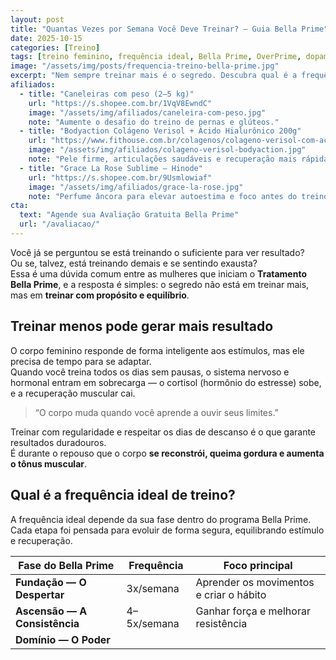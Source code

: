 ```yaml
---
layout: post
title: "Quantas Vezes por Semana Você Deve Treinar? — Guia Bella Prime"
date: 2025-10-15
categories: [Treino]
tags: [treino feminino, frequência ideal, Bella Prime, OverPrime, dopamina, constância, colágeno, autocuidado, Grace La Rose, equilíbrio corpo e mente]
image: "/assets/img/posts/frequencia-treino-bella-prime.jpg"
excerpt: "Nem sempre treinar mais é o segredo. Descubra qual é a frequência ideal para o seu corpo, respeitando seu ritmo e acelerando seus resultados com o método Bella Prime."
afiliados:
  - title: "Caneleiras com peso (2–5 kg)"
    url: "https://s.shopee.com.br/1VqV8EwndC"
    image: "/assets/img/afiliados/caneleira-com-peso.jpg"
    note: "Aumente o desafio do treino de pernas e glúteos."
  - title: "Bodyaction Colágeno Verisol + Ácido Hialurônico 200g"
    url: "https://www.fithouse.com.br/colagenos/colageno-verisol-com-acido-hialuronico-lata-200g-bodyaction?am=mdsuplementos&parceiro=10447&cupom=mdsuplementos5"
    image: "/assets/img/afiliados/colageno-verisol-bodyaction.jpg"
    note: "Pele firme, articulações saudáveis e recuperação mais rápida."
  - title: "Grace La Rose Sublime — Hinode"
    url: "https://s.shopee.com.br/9Usmlowiaf"
    image: "/assets/img/afiliados/grace-la-rose.jpg"
    note: "Perfume âncora para elevar autoestima e foco antes do treino."
cta:
  text: "Agende sua Avaliação Gratuita Bella Prime"
  url: "/avaliacao/"
---
```


Você já se perguntou se está treinando o suficiente para ver resultado?  
Ou se, talvez, está treinando demais e se sentindo exausta?  
Essa é uma dúvida comum entre as mulheres que iniciam o **Tratamento Bella Prime**, e a resposta é simples: o segredo não está em treinar mais, mas em **treinar com propósito e equilíbrio**.

## Treinar menos pode gerar mais resultado

O corpo feminino responde de forma inteligente aos estímulos, mas ele precisa de tempo para se adaptar.  
Quando você treina todos os dias sem pausas, o sistema nervoso e hormonal entram em sobrecarga — o cortisol (hormônio do estresse) sobe, e a recuperação muscular cai.

> “O corpo muda quando você aprende a ouvir seus limites.”

Treinar com regularidade e respeitar os dias de descanso é o que garante resultados duradouros.  
É durante o repouso que o corpo **se reconstrói, queima gordura e aumenta o tônus muscular**.

## Qual é a frequência ideal de treino?

A frequência ideal depende da sua fase dentro do programa Bella Prime.  
Cada etapa foi pensada para evoluir de forma segura, equilibrando estímulo e recuperação.

| Fase do Bella Prime | Frequência | Foco principal |
|----------------------|-------------|----------------|
| **Fundação — O Despertar** | 3x/semana | Aprender os movimentos e criar o hábito |
| **Ascensão — A Consistência** | 4–5x/semana | Ganhar força e melhorar resistência |
| **Domínio — O Poder**
